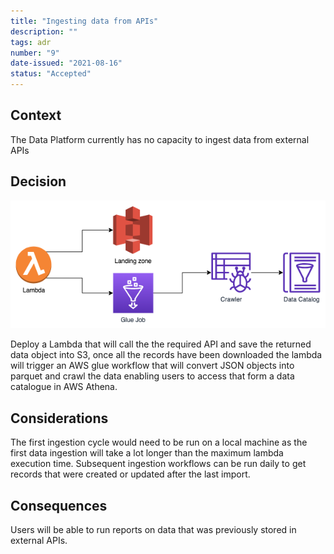 ```yaml
---
title: "Ingesting data from APIs"
description: ""
tags: adr
number: "9"
date-issued: "2021-08-16"
status: "Accepted"
---
```


## Context

The Data Platform currently has no capacity to ingest data from external APIs

## Decision

![API ingestion](./images/api-ingestion.png)

Deploy a Lambda that will call the the required API and save the returned data
object into S3, once all the records have been downloaded the lambda will
trigger an AWS glue workflow that will convert JSON objects into parquet and
crawl the data enabling users to access that form a data catalogue in AWS Athena.

## Considerations

The first ingestion cycle would need to be run on a local machine as the first
data ingestion will take a lot longer than the maximum lambda execution time.
Subsequent ingestion workflows can be run daily to get records that were created
or updated after the last import.

## Consequences

Users will be able to run reports on data that was previously stored in external
APIs.

